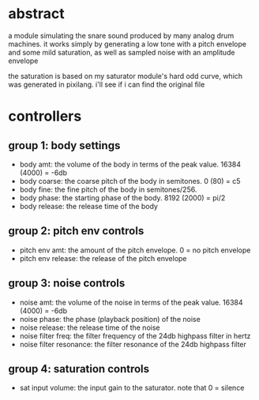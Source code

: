 # abstract

a module simulating the snare sound produced by many analog drum machines. it works simply by generating a low tone with a pitch envelope and some mild saturation, as well as sampled noise with an amplitude envelope

the saturation is based on my saturator module's hard odd curve, which was generated in pixilang. i'll see if i can find the original file

# controllers

## group 1: body settings

- body amt: the volume of the body in terms of the peak value. 16384 (4000) = -6db
- body coarse: the coarse pitch of the body in semitones. 0 (80) = c5
- body fine: the fine pitch of the body in semitones/256.
- body phase: the starting phase of the body. 8192 (2000) = pi/2
- body release: the release time of the body

## group 2: pitch env controls

- pitch env amt: the amount of the pitch envelope. 0 = no pitch envelope
- pitch env release: the release of the pitch envelope

## group 3: noise controls

- noise amt: the volume of the noise in terms of the peak value. 16384 (4000) = -6db
- noise phase: the phase (playback position) of the noise
- noise release: the release time of the noise
- noise filter freq: the filter frequency of the 24db highpass filter in hertz
- noise filter resonance: the filter resonance of the 24db highpass filter

## group 4: saturation controls

- sat input volume: the input gain to the saturator. note that 0 = silence